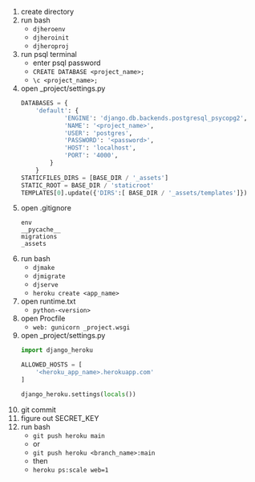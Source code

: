 1. create directory
2. run bash
    - ```djheroenv```
    - ```djheroinit```
    - ```djheroproj```
3. run psql terminal
    - enter psql password
    - ```CREATE DATABASE <project_name>;```
    - ```\c <project_name>;```
4. open _project/settings.py
    ```python
    DATABASES = {
        'default': {
                'ENGINE': 'django.db.backends.postgresql_psycopg2',
                'NAME': '<project_name>',
                'USER': 'postgres',
                'PASSWORD': '<password>',
                'HOST': 'localhost',
                'PORT': '4000',
            }
        }
    STATICFILES_DIRS = [BASE_DIR / '_assets']
    STATIC_ROOT = BASE_DIR / 'staticroot'
    TEMPLATES[0].update({'DIRS':[ BASE_DIR / '_assets/templates']})
    ```
5. open .gitignore
    ```
    env
    __pycache__
    migrations
    _assets
    ```
6. run bash
    - ```djmake```
    - ```djmigrate```
    - ```djserve```
    - ```heroku create <app_name>```
7. open runtime.txt
    - ```python-<version>```
8. open Procfile
    - ```web: gunicorn _project.wsgi```
9. open _project/settings.py
    ```python
    import django_heroku

    ALLOWED_HOSTS = [
        '<heroku_app_name>.herokuapp.com'
    ]

    django_heroku.settings(locals())
    ```
10. git commit
11. figure out SECRET_KEY
12. run bash
    - ```git push heroku main```
    - or
    - ```git push heroku <branch_name>:main```
    - then
    - ```heroku ps:scale web=1```

